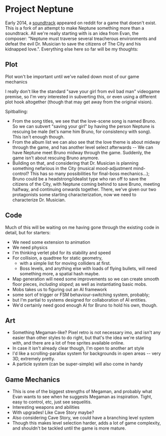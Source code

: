 # Project Neptune

Early 2014, a [soundtrack](http://evanpattison.bandcamp.com/album/neptune) appeared on reddit for a game that doesn't exist. This is a fork of an attempt to make Neptune something more than a soundtrack. All we're really starting with is an idea from Evan, the composer: "Neptune must traverse several treacherous environments and defeat the evil Dr. Musician to save the citizens of The City and his kidnapped love.". Everything else here so far will be my thoughts:

## Plot

Plot won't be important until we've nailed down most of our game mechanics

I really don't like the standard "save your girl from evil bad man" videogame premise, so I'm very interested in subverting this, or even using a different plot hook altogether (though that may get away from the original vision). 

Spitballing:
* From the song titles, we see that the love-scene song is named Bruno. So we can subvert "saving your girl" by having the person Neptune is rescuing be male (let's name him Bruno, for consistency with song). This isn't enough though.
* From the album list we can also see that the love theme is about midway through the game, and has another level select afterwards -- We can have Neptune meet Bruno midway through the game. Suddenly, the game isn't about rescuing Bruno anymore.
* Building on that, and considering that Dr. Musician is planning something nefarious in the City (musical mood-adjustment mind-control? This has so many possibilities for final-boss mechanics...); Bruno could be a headstrong/idealist type who ran off to save the citizens of the City, with Neptune coming behind to save Bruno, meeting halfway, and continuing onwards together. There, we've given our two protagonists some starting characterization, now we need to characterize Dr. Musician.
 

## Code

Much of this will be waiting on me having gone through the existing code in detail, but for starters:
* We need some extension to animation 
* We need physics
 * I'm thinking verlet pbd for its stability and speed
 * For collision, a quadtree for static geometry,
   * with a simple list for moving colliders at first.
    * Boss levels, and anything else with loads of flying bullets, will need something more, a spatial hash maybe. 
* Map generation will need some improvements so we can create smooth floor pieces, _including sloped_; as well as instantiating basic mobs. 
* Mobs takes us to figuring out an AI framework
 * some sort of trigger or FSM behaviour-switching system, probably;
 * but I'm partial to systems designed for collaboration of AI entities. 
 * We'd certainly need good enough AI for Bruno to hold his own, though.

## Art
* Something Megaman-like? Pixel retro is not necessary imo, and isn't any easier than other styles to do right, but that's the idea we're starting with, and there are a lot of free sprites available online. 
 * In case it isn't already clear though, I'm open to another art style
* I'd like a scrolling-parallax system for backgrounds in open areas -- very 3D, extremely pretty.
* A particle system (can be super-simple) will also come in handy

## Game Mechanics
* This is one of the biggest strengths of Megaman, and probably what Evan wants to see when he suggests Megaman as inspiration. Tight, easy to control, etc, just see sequelitis. 
* Interesting weapons and abilities
 * With upgrades! Like Cave Story maybe?
* Also considering Cave Story, we could have a branching level system
 * Though this makes level selection harder, adds a lot of game complexity, and shouldn't be tackled until the game is more mature.
